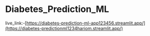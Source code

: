 # Diabetes_Prediction_ML
live_link:-[https://diabetes-prediction-ml-app123456.streamlit.app/](https://diabetes-predictionml1234hariom.streamlit.app/)
